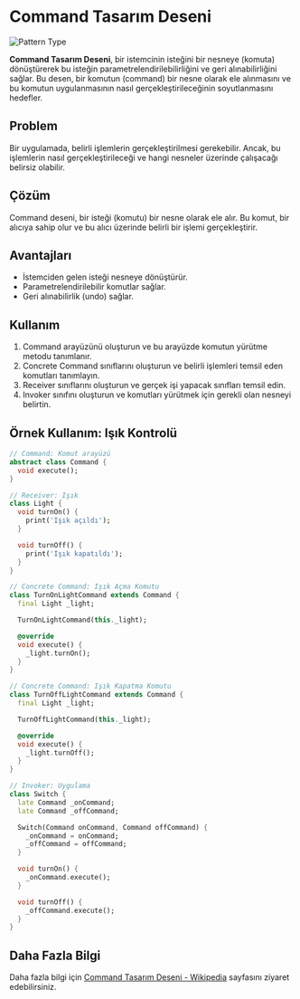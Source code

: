 # Command Tasarım Deseni

![Pattern Type](https://img.shields.io/badge/Pattern%20Type-Behavioral-blue)

**Command Tasarım Deseni**, bir istemcinin isteğini bir nesneye (komuta) dönüştürerek bu isteğin parametrelendirilebilirliğini ve geri alınabilirliğini sağlar. Bu desen, bir komutun (command) bir nesne olarak ele alınmasını ve bu komutun uygulanmasının nasıl gerçekleştirileceğinin soyutlanmasını hedefler.

## Problem

Bir uygulamada, belirli işlemlerin gerçekleştirilmesi gerekebilir. Ancak, bu işlemlerin nasıl gerçekleştirileceği ve hangi nesneler üzerinde çalışacağı belirsiz olabilir.

## Çözüm

Command deseni, bir isteği (komutu) bir nesne olarak ele alır. Bu komut, bir alıcıya sahip olur ve bu alıcı üzerinde belirli bir işlemi gerçekleştirir.

## Avantajları

- İstemciden gelen isteği nesneye dönüştürür.
- Parametrelendirilebilir komutlar sağlar.
- Geri alınabilirlik (undo) sağlar.

## Kullanım

1. Command arayüzünü oluşturun ve bu arayüzde komutun yürütme metodu tanımlanır.
2. Concrete Command sınıflarını oluşturun ve belirli işlemleri temsil eden komutları tanımlayın.
3. Receiver sınıflarını oluşturun ve gerçek işi yapacak sınıfları temsil edin.
4. Invoker sınıfını oluşturun ve komutları yürütmek için gerekli olan nesneyi belirtin.

## Örnek Kullanım: Işık Kontrolü

```dart
// Command: Komut arayüzü
abstract class Command {
  void execute();
}

// Receiver: Işık
class Light {
  void turnOn() {
    print('Işık açıldı');
  }

  void turnOff() {
    print('Işık kapatıldı');
  }
}

// Concrete Command: Işık Açma Komutu
class TurnOnLightCommand extends Command {
  final Light _light;

  TurnOnLightCommand(this._light);

  @override
  void execute() {
    _light.turnOn();
  }
}

// Concrete Command: Işık Kapatma Komutu
class TurnOffLightCommand extends Command {
  final Light _light;

  TurnOffLightCommand(this._light);

  @override
  void execute() {
    _light.turnOff();
  }
}

// Invoker: Uygulama
class Switch {
  late Command _onCommand;
  late Command _offCommand;

  Switch(Command onCommand, Command offCommand) {
    _onCommand = onCommand;
    _offCommand = offCommand;
  }

  void turnOn() {
    _onCommand.execute();
  }

  void turnOff() {
    _offCommand.execute();
  }
}
```

## Daha Fazla Bilgi

Daha fazla bilgi için [Command Tasarım Deseni - Wikipedia](https://en.wikipedia.org/wiki/Command_pattern#:~:text=In%20object%2Doriented%20programming%2C%20the,values%20for%20the%20method%20parameters.) sayfasını ziyaret edebilirsiniz.

